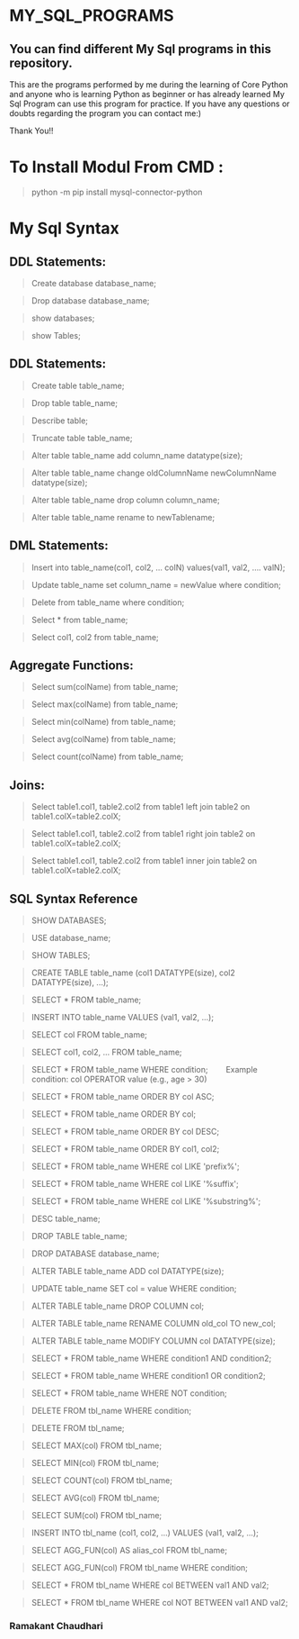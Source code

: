 # MY_SQL_PROGRAMS

## You can find different My Sql programs in this repository.

This are the programs performed by me during the learning of Core Python and anyone who is learning Python as beginner or has already learned My Sql Program can use this program for practice. If you have any questions or doubts regarding the program you can contact me:)

Thank You!!

# To Install Modul From CMD :
>python -m pip install mysql-connector-python

# My Sql Syntax
 
## DDL Statements: 
>Create database database_name; 

>Drop database database_name;

>show databases;

>show Tables;


## DDL Statements: 
>Create table table_name;

>Drop table table_name;
 
>Describe table;

>Truncate table table_name;

>Alter table table_name add column_name datatype(size);

>Alter table table_name change oldColumnName newColumnName datatype(size);

>Alter table table_name drop column column_name;

>Alter table table_name rename to newTablename;
   
## DML Statements: 
>Insert into table_name(col1, col2, … colN) values(val1, val2, …. valN);
 
>Update table_name set column_name = newValue where condition;

>Delete from table_name where condition;

>Select * from table_name;

>Select col1, col2 from table_name;
    
## Aggregate Functions: 
>Select sum(colName) from table_name;

>Select max(colName) from table_name;

>Select min(colName) from table_name;

>Select avg(colName) from table_name;
 
>Select count(colName) from table_name;
   
## Joins: 
>Select table1.col1, table2.col2 from table1 left join table2 on table1.colX=table2.colX;
 
>Select table1.col1, table2.col2 from table1 right join table2 on table1.colX=table2.colX;

>Select table1.col1, table2.col2 from table1 inner join table2 on table1.colX=table2.colX;




## SQL Syntax Reference


>SHOW DATABASES;

>USE database_name;

>SHOW TABLES;

>CREATE TABLE table_name (col1 DATATYPE(size), col2 DATATYPE(size), ...);

>SELECT * FROM table_name;

>INSERT INTO table_name VALUES (val1, val2, ...);

>SELECT col FROM table_name;

>SELECT col1, col2, ... FROM table_name;

>SELECT * FROM table_name WHERE condition;
  Example condition: col OPERATOR value (e.g., age > 30)

>SELECT * FROM table_name ORDER BY col ASC;

>SELECT * FROM table_name ORDER BY col;

>SELECT * FROM table_name ORDER BY col DESC;

>SELECT * FROM table_name ORDER BY col1, col2;

>SELECT * FROM table_name WHERE col LIKE 'prefix%';

>SELECT * FROM table_name WHERE col LIKE '%suffix';

>SELECT * FROM table_name WHERE col LIKE '%substring%';

>DESC table_name;

>DROP TABLE table_name;

>DROP DATABASE database_name;

>ALTER TABLE table_name ADD col DATATYPE(size);

>UPDATE table_name SET col = value WHERE condition;

>ALTER TABLE table_name DROP COLUMN col;

>ALTER TABLE table_name RENAME COLUMN old_col TO new_col;

>ALTER TABLE table_name MODIFY COLUMN col DATATYPE(size);

>SELECT * FROM table_name WHERE condition1 AND condition2;

>SELECT * FROM table_name WHERE condition1 OR condition2;

>SELECT * FROM table_name WHERE NOT condition;


>DELETE FROM tbl_name WHERE condition;


>DELETE FROM tbl_name;


>SELECT MAX(col) FROM tbl_name;


>SELECT MIN(col) FROM tbl_name;

 
>SELECT COUNT(col) FROM tbl_name;


>SELECT AVG(col) FROM tbl_name;


>SELECT SUM(col) FROM tbl_name;


>INSERT INTO tbl_name (col1, col2, ...) VALUES (val1, val2, ...);


>SELECT AGG_FUN(col) AS alias_col FROM tbl_name;


>SELECT AGG_FUN(col) FROM tbl_name WHERE condition;

>SELECT * FROM tbl_name WHERE col BETWEEN val1 AND val2;


>SELECT * FROM tbl_name WHERE col NOT BETWEEN val1 AND val2;


### Ramakant Chaudhari
